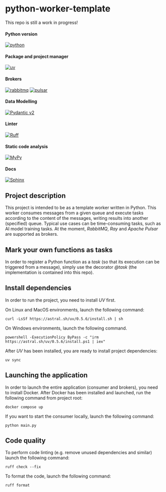 # python-worker-template

This repo is still a work in progress!

#### Python version
[![python](https://img.shields.io/badge/Python-3.12-3776AB.svg?style=flat&logo=python&logoColor=white)](https://www.python.org)

#### Package and project manager
[![uv](https://img.shields.io/endpoint?url=https://raw.githubusercontent.com/astral-sh/uv/main/assets/badge/v0.json&style=flat&logoColor=white&label=uv&color=yellow)](https://github.com/astral-sh/uv)

#### Brokers
[![rabbitmq](https://img.shields.io/badge/rabbitmq-4.0.5-%23FF6600?style=flat&logo=rabbitmq&logoColor=white)](https://www.rabbitmq.com/)
[![pulsar](https://img.shields.io/badge/ApachePulsar-4.0.2-188FFF?style=flat&logo=apachepulsar&logoColor=white)](https://pulsar.apache.org/)

#### Data Modelling
[![Pydantic v2](https://img.shields.io/endpoint?url=https://raw.githubusercontent.com/pydantic/pydantic/main/docs/badge/v2.json&logoColor=white&labelColor=grey)](https://pydantic.dev)

#### Linter
[![Ruff](https://img.shields.io/badge/ruff-0.7.2-41B5BE?style=flat&logoColor=white)](https://docs.astral.sh/ruff/)

#### Static code analysis
[![MyPy](https://img.shields.io/badge/mypy-1.13.0-blue?style=flat)](https://mypy-lang.org/)

#### Docs
[![Sphinx](https://img.shields.io/badge/Sphinx-8.1.3-F7C942?style=flat&logo=sphinx&logoColor=white)](https://www.sphinx-doc.org/en/master/)


## Project description
This project is intended to be as a template worker written in Python. This worker consumes messages from a given queue and execute tasks 
according to the content of the messages, writing results into another (specified) queue. Typical use cases can be
time-consuming tasks, such as AI model training tasks. At the moment, _RabbitMQ_, _Ray_ and _Apache Pulsar_ are supported as brokers.

## Mark your own functions as tasks
In order to register a Python function as a _task_ (so that its execution can be triggered from a message), simply use the decorator *@task* (the implementation is contained into this repo).

## Install dependencies 

In order to run the project, you need to install _UV_ first.

On Linux and MacOS environments, launch the following command:

```shell
curl -LsSf https://astral.sh/uv/0.5.6/install.sh | sh
```

On Windows environments, launch the following command.

```shell
powershell -ExecutionPolicy ByPass -c "irm https://astral.sh/uv/0.5.6/install.ps1 | iex"
```

After _UV_ has been installed, you are ready to install project dependencies:

```shell
uv sync 
```

## Launching the application

In order to launch the entire application (consumer and brokers), you need to install Docker.
After Docker has been installed and launched, run the following command from project root:

```shell
docker compose up
```

If you want to start the consumer locally, launch the following command:

```shell
python main.py
```

## Code quality

To perform code linting (e.g. remove unused dependencies and similar) launch the following command:
```shell
ruff check --fix
```

To format the code, launch the following command:

```shell
ruff format 
```